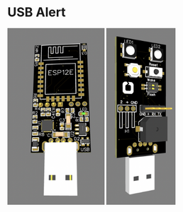 # USB Alert

<img src="PCB/front.png" alt="back of PCB" height="400"/>
<img src="PCB/back.png" alt="back of PCB" height="400"/>

